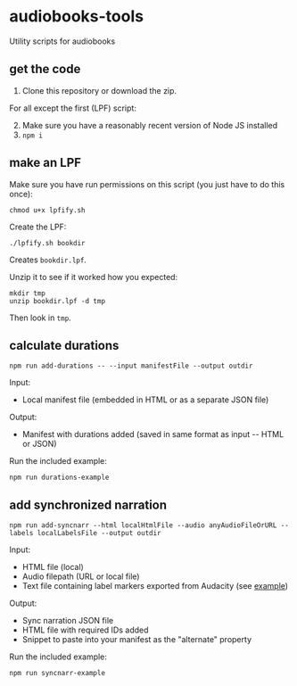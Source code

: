 # audiobooks-tools
Utility scripts for audiobooks

## get the code

1. Clone this repository or download the zip.

For all except the first (LPF) script:

2. Make sure you have a reasonably recent version of Node JS installed
3. `npm i` 

## make an LPF

Make sure you have run permissions on this script (you just have to do this once):

`chmod u+x lpfify.sh`

Create the LPF:

`./lpfify.sh bookdir`

Creates `bookdir.lpf`.

Unzip it to see if it worked how you expected:

```
mkdir tmp
unzip bookdir.lpf -d tmp
```

Then look in `tmp`.

## calculate durations

`npm run add-durations -- --input manifestFile --output outdir`

Input:
* Local manifest file (embedded in HTML or as a separate JSON file)

Output:
* Manifest with durations added (saved in same format as input -- HTML or JSON)


Run the included example:

`npm run durations-example`


## add synchronized narration

`npm run add-syncnarr --html localHtmlFile --audio anyAudioFileOrURL --labels localLabelsFile --output outdir`

Input:
* HTML file (local)
* Audio filepath (URL or local file)
* Text file containing label markers exported from Audacity (see [example](https://github.com/marisademeglio/audiobooks-tools/blob/master/example/syncnarr/sample-audacity-labels.txt))

Output:
* Sync narration JSON file
* HTML file with required IDs added
* Snippet to paste into your manifest as the "alternate" property

Run the included example:

`npm run syncnarr-example`
